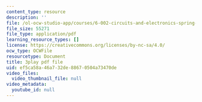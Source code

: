 ```yaml
---
content_type: resource
description: ''
file: /ol-ocw-studio-app/courses/6-002-circuits-and-electronics-spring-2007/ef5ca58a46a732de88670504a73470de_4TCnYYpZxEc.pdf
file_size: 55271
file_type: application/pdf
learning_resource_types: []
license: https://creativecommons.org/licenses/by-nc-sa/4.0/
ocw_type: OCWFile
resourcetype: Document
title: 3play pdf file
uid: ef5ca58a-46a7-32de-8867-0504a73470de
video_files:
  video_thumbnail_file: null
video_metadata:
  youtube_id: null
---
```

